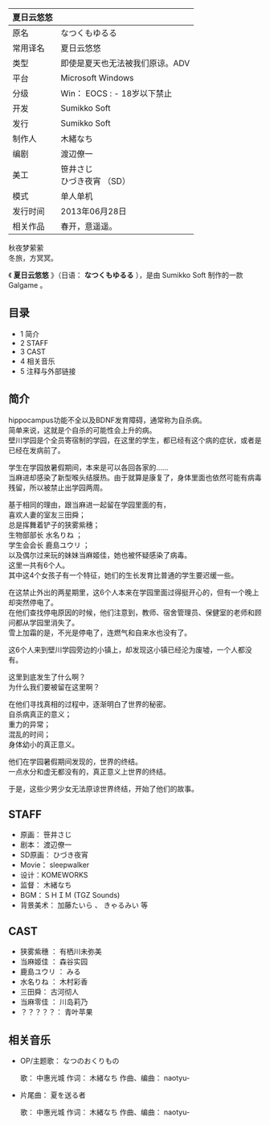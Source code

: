 |  夏日云悠悠  ||
|---|---|
|原名  |  なつくもゆるる   |
|常用译名  |  夏日云悠悠   |
|类型  |  即使是夏天也无法被我们原谅。ADV   |
|平台  |  Microsoft Windows   |
|分级  |  Win：    EOCS  :    \- 18岁以下禁止|
|开发  |  Sumikko Soft   |
|发行  |  Sumikko Soft   |
|制作人  |  木緒なち   |
|编剧  |  渡辺僚一   |
|美工  |  笹井さじ    <br>ひづき夜宵  （SD）  |
|模式  |  单人单机   |
|发行时间  |  2013年06月28日   |
|相关作品  |  春开，意遥遥。    |
秋夜梦萦萦  
冬旅，方冥冥。  
  
《 **夏日云悠悠** 》（日语：  **なつくもゆるる** ），是由  Sumikko Soft  制作的一款  Galgame  。

##  目录

  * 1  简介 
  * 2  STAFF 
  * 3  CAST 
  * 4  相关音乐 
  * 5  注释与外部链接 

##  简介

hippocampus功能不全以及BDNF发育障碍，通常称为自杀病。  
简单来说，这就是个自杀的可能性会上升的病。  
壁川学园是个全员寄宿制的学园，在这里的学生，都已经有这个病的症状，或者是已经在发病前了。

学生在学园放暑假期间，本来是可以各回各家的……  
当麻进却感染了新型喉头结膜热。由于就算是康复了，身体里面也依然可能有病毒残留，所以被禁止出学园两周。

基于相同的理由，跟当麻进一起留在学园里面的有，  
喜欢人妻的室友三田舜；  
总是挥舞着铲子的狭雾紫穗；  
生物部部长  水名りね  ；  
学生会会长  鹿島ユウリ  ；  
以及偶尔过来玩的妹妹当麻姬佳，她也被怀疑感染了病毒。  
这里一共有6个人。  
其中这4个女孩子有一个特征，她们的生长发育比普通的学生要迟缓一些。

在这禁止外出的两星期里，这6个人本来在学园里面过得挺开心的，但有一个晚上却突然停电了。  
在他们查找停电原因的时候，他们注意到，教师、宿舍管理员、保健室的老师和顾问都从学园里消失了。  
雪上加霜的是，不光是停电了，连燃气和自来水也没有了。

这6个人来到壁川学园旁边的小镇上，却发现这小镇已经沦为废墟，一个人都没有。

这里到底发生了什么啊？  
为什么我们要被留在这里啊？

在他们寻找真相的过程中，逐渐明白了世界的秘密。  
自杀病真正的意义；  
重力的异常；  
混乱的时间；  
身体幼小的真正意义。

他们在学园暑假期间发现的，世界的终结。  
一点水分和虚无都没有的，真正意义上世界的终结。

于是，这些少男少女无法原谅世界终结，开始了他们的故事。

##  STAFF

  * 原画：  笹井さじ 
  * 剧本：  渡辺僚一 
  * SD原画：  ひづき夜宵 
  * Movie：  sleepwalker 
  * 设计：KOMEWORKS 
  * 监督：  木緒なち 
  * BGM：ＳＨＩＭ (TGZ Sounds) 
  * 背景美术：  加藤たいら  、  きゃるみい  等 

##  CAST

  * 狭雾紫穗  ：  有栖川未弥美 
  * 当麻姬佳  ：  森谷实园 
  * 鹿島ユウリ  ：  みる 
  * 水名りね  ：  木村彩香 
  * 三田舜：  古河彻人 
  * 当麻零佳  ：  川岛莉乃 
  * ？？？？？：  青叶苹果 

##  相关音乐

  * OP/主题歌：  なつのおくりもの 

     歌：  中惠光城 
     作词：  木緒なち 
     作曲、编曲：  naotyu- 

  * 片尾曲：  夏を送る者 

     歌：  中惠光城 
     作词：  木緒なち 
     作曲、编曲：  naotyu- 